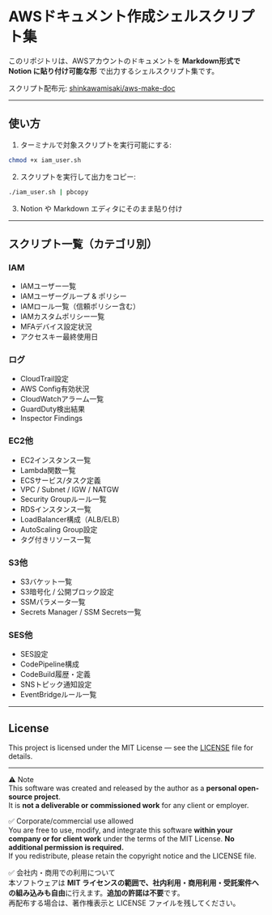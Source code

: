 # AWSドキュメント作成シェルスクリプト集

このリポジトリは、AWSアカウントのドキュメントを **Markdown形式で Notion に貼り付け可能な形** で出力するシェルスクリプト集です。

スクリプト配布元: [shinkawamisaki/aws-make-doc](https://github.com/shinkawamisaki/aws-make-doc)

---

## 使い方

1. ターミナルで対象スクリプトを実行可能にする:

```bash
chmod +x iam_user.sh
```

2. スクリプトを実行して出力をコピー:

```bash
./iam_user.sh | pbcopy
```

3. Notion や Markdown エディタにそのまま貼り付け

---

## スクリプト一覧（カテゴリ別）

### IAM
- IAMユーザー一覧
- IAMユーザーグループ & ポリシー
- IAMロール一覧（信頼ポリシー含む）
- IAMカスタムポリシー一覧
- MFAデバイス設定状況
- アクセスキー最終使用日

### ログ
- CloudTrail設定
- AWS Config有効状況
- CloudWatchアラーム一覧
- GuardDuty検出結果
- Inspector Findings

### EC2他
- EC2インスタンス一覧
- Lambda関数一覧
- ECSサービス/タスク定義
- VPC / Subnet / IGW / NATGW
- Security Groupルール一覧
- RDSインスタンス一覧
- LoadBalancer構成（ALB/ELB）
- AutoScaling Group設定
- タグ付きリソース一覧 

### S3他
- S3バケット一覧
- S3暗号化 / 公開ブロック設定
- SSMパラメータ一覧
- Secrets Manager / SSM Secrets一覧

### SES他
- SES設定
- CodePipeline構成
- CodeBuild履歴・定義
- SNSトピック通知設定
- EventBridgeルール一覧
---

## License
This project is licensed under the MIT License — see the [LICENSE](LICENSE) file for details.

---

⚠️ Note  
This software was created and released by the author as a **personal open-source project**.  
It is **not a deliverable or commissioned work** for any client or employer.

✅ Corporate/commercial use allowed  
You are free to use, modify, and integrate this software **within your company or for client work** under the terms of the MIT License. **No additional permission is required.**  
If you redistribute, please retain the copyright notice and the LICENSE file.

✅ 会社内・商用での利用について  
本ソフトウェアは **MIT ライセンスの範囲で、社内利用・商用利用・受託案件への組み込みも自由**に行えます。**追加の許諾は不要**です。  
再配布する場合は、著作権表示と LICENSE ファイルを残してください。
